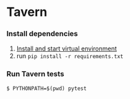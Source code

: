 # Tavern

### Install dependencies
1. [Install and start virtual environment](https://packaging.python.org/guides/installing-using-pip-and-virtual-environments/#installing-virtualenv)
1. run `pip install -r requirements.txt`

### Run Tavern tests
    $ PYTHONPATH=$(pwd) pytest
